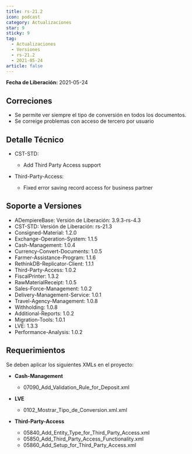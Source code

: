 ```yaml
---
title: rs-21.2
icon: podcast
category: Actualizaciones
star: 9
sticky: 9
tag:
  - Actualizaciones
  - Versiones
  - rs-21.2
  - 2021-05-24
article: false
---
```


**Fecha de Liberación:** 2021-05-24

## Correciones

- Se permite ver siempre el tipo de conversión en todos los documentos.
- Se correige problemas con acceso de tercero por usuario

## Detalle Técnico

- CST-STD:

  - Add Third Party Access support

- Third-Party-Access:

  - Fixed error saving record access for business partner

## Soporte a Versiones

- ADempiereBase: Versión de Liberación: 3.9.3-rs-4.3
- CST-STD: Versión de Liberación: rs-21.3
- Consigned-Material: 1.2.0
- Exchange-Operation-System: 1.1.5
- Cash-Management: 1.0.4
- Currency-Convert-Documents: 1.0.5
- Farmer-Assistance-Program: 1.1.6
- RethinkDB-Replicator-Client: 1.1.1
- Third-Party-Access: 1.0.2
- FiscalPrinter: 1.3.2
- RawMaterialReceipt: 1.0.5
- Sales-Force-Management: 1.0.2
- Delivery-Management-Service: 1.0.1
- Travel-Agency-Management: 1.0.8
- Withholding: 1.0.8
- Additional-Reports: 1.0.2
- Migration-Tools: 1.0.1
- LVE: 1.3.3
- Performance-Analysis: 1.0.2

## Requerimientos

Se deben aplicar los siguientes XMLs en el proyecto:

- **Cash-Management**

  - 07090_Add_Validation_Rule_for_Deposit.xml

- **LVE**

  - 0102_Mostrar_Tipo_de_Conversion.xml.xml

- **Third-Party-Access**

  - 05840_Add_Entity_Type_for_Third_Party_Access.xml
  - 05850_Add_Third_Party_Access_Functionality.xml
  - 05860_Add_Setup_for_Third_Party_Access.xml
